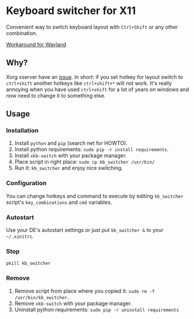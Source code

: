 # Keyboard switcher for X11
Convenient way to switch keyboard layout with `Ctrl+Shift` or
any other combination.

[Workaround for Wayland](https://github.com/Shuta4/keyboard_layout_switcher)

## Why?
Xorg xserver have an [issue](https://gitlab.freedesktop.org/xorg/xserver/-/issues/258).
In short: if you set hotkey for layout switch to `ctrl+shift`
another hotkeys like `ctrl+shift+*` will not work. 
It's really annoying when you have used `ctrl+shift` for a lot of years on windows
and now need to change it to something else.

## Usage
### Installation
1. Install `python` and `pip` (search net for HOWTO).
2. Install python requirements: `sudo pip -r install requirements`.
3. Install `xkb-switch` with your package manager.
4. Place script in right place: `sudo cp kb_switcher /usr/bin/`
5. Run it: `kb_switcher` and enjoy nice switching.

### Configuration
You can change hotkeys and command to execute by editing `kb_switcher` script's
`key_combinations` and `cmd` variables.

### Autostart
Use your DE's autostart settings or just put `kb_switcher &` to your `~/.xinitrc`.

### Stop
`pkill kb_switcher`

### Remove
1. Remove script from place where you copied it: `sudo rm -f /usr/bin/kb_switcher`.
2. Remove `xkb-switch` with your package manager.
3. Uninstall python requirements: `sudo pip -r uninstall requirements`

